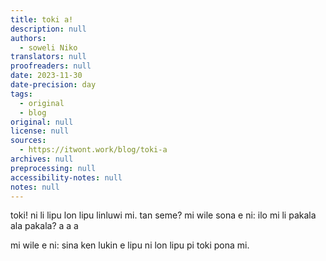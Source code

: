 ```yaml
---
title: toki a!
description: null
authors:
  - soweli Niko
translators: null
proofreaders: null
date: 2023-11-30
date-precision: day
tags:
  - original
  - blog
original: null
license: null
sources:
  - https://itwont.work/blog/toki-a
archives: null
preprocessing: null
accessibility-notes: null
notes: null
---
```


toki! ni li lipu lon lipu linluwi mi. tan seme? mi wile sona e ni: ilo mi li pakala ala pakala? a a a

mi wile e ni: sina ken lukin e lipu ni lon lipu pi toki pona mi.
